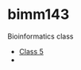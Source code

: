 # bimm143
Bioinformatics class

- [Class 5](https://github.com/SeaScript1/bimm143/blob/main/class05/class05copy.md) 
- 
